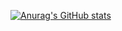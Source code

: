 [![Anurag's GitHub stats](https://github-readme-stats.vercel.app/api?username=obiwac&show_icons=true&theme=onedark)](https://github.com/anuraghazra/github-readme-stats)
